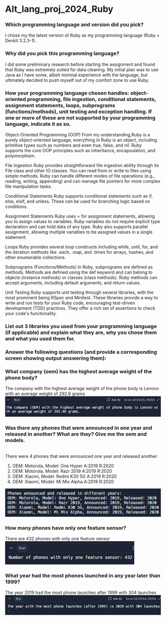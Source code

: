 # Alt_lang_proj_2024_Ruby
### Which programming language and version did you pick?
I chose my the latest version of Ruby as my programming language (Ruby + Devkit 3.2.3-1).
### Why did you pick this programming language?
I did some preliminary research before starting the assignment and found that Ruby was extremely suited for data cleaning. My initial plan was to use Java as I have some, albeit minimal experience with the language, but ultimately decided to push myself out of my comfort zone to use Ruby.
### How your programming language chosen handles: object-oriented programming, file ingestion, conditional statements, assignment statements, loops, subprograms (functions/methods), unit testing and exception handling. If one or more of these are not supported by your programming language, indicate it as so. 
Object-Oriented Programming (OOP)
From my understanding,Ruby is a purely object-oriented language, everything in Ruby is an object, including primitive types such as numbers and even true, false, and nil. Ruby supports the core OOP principles such as inheritance, encapsulation, and polymorphism. <br>

File Ingestion
Ruby provides straightforward file ingestion ability through its File class and other IO classes. You can read from or write to files using simple methods. Ruby can handle different modes of file operations (e.g., reading, writing, appending) and can manage file pointers for more complex file manipulation tasks.<br>

Conditional Statements
Ruby supports conditional statements such as if, else, elsif, and unless. These can be used for branching logic based on conditions. <br>

Assignment Statements
Ruby uses = for assignment statements, allowing you to assign values to variables. Ruby variables do not require explicit type declaration and can hold data of any type. Ruby also supports parallel assignment, allowing multiple variables to be assigned values in a single statement. <br>

Loops
Ruby provides several loop constructs including while, until, for, and the iteration methods like .each, .map, and .times for arrays, hashes, and other enumerable collections. <br>

Subprograms (Functions/Methods)
In Ruby, subprograms are defined as methods. Methods are defined using the def keyword and can belong to objects (instance methods) or classes (class methods). Ruby methods can accept arguments, including default arguments, and return values. <br>

Unit Testing
Ruby supports unit testing through several libraries, with the most prominent being RSpec and Minitest. These libraries provide a way to write and run tests for your Ruby code, encouraging test-driven development (TDD) practices. They offer a rich set of assertions to check your code's functionality.

### List out 3 libraries you used from your programming language (if applicable) and explain what they are, why you chose them and what you used them for.

### Answer the following questions (and provide a corresponding screen showing output answering them):
### What company (oem) has the highest average weight of the phone body?<br>
The company with the highest average weight of the phone body is Lenovo with an average weight of 292.6 grams
![alt text](consoleOutput1.png) <br>
### Was there any phones that were announced in one year and released in another? What are they? Give me the oem and models.
<br>There were 4 phones that were announced one year and released another:
1. OEM: Motorola, Model: One Hyper A:2019 R:2020
2. OEM: Motorola, Model: Razr 2019 A:2019 R:2020
3. OEM: Xiaomi, Model: Redmi K30 5G A:2019 R:2020
4. OEM: Xiaomi, Model: Mi Mix Alpha A:2019 R:2020

![alt text](consoleOutput3.png) 
### How many phones have only one feature sensor? <br>
There are 432 phones with only one feature sensor<br>
![alt text](consoleOutput2.png) <br>
### What year had the most phones launched in any year later than 1999? <br>
The year 2019 had the most phone launches after 1999 with 304 launches
![alt text](consoleOutput4.png)



